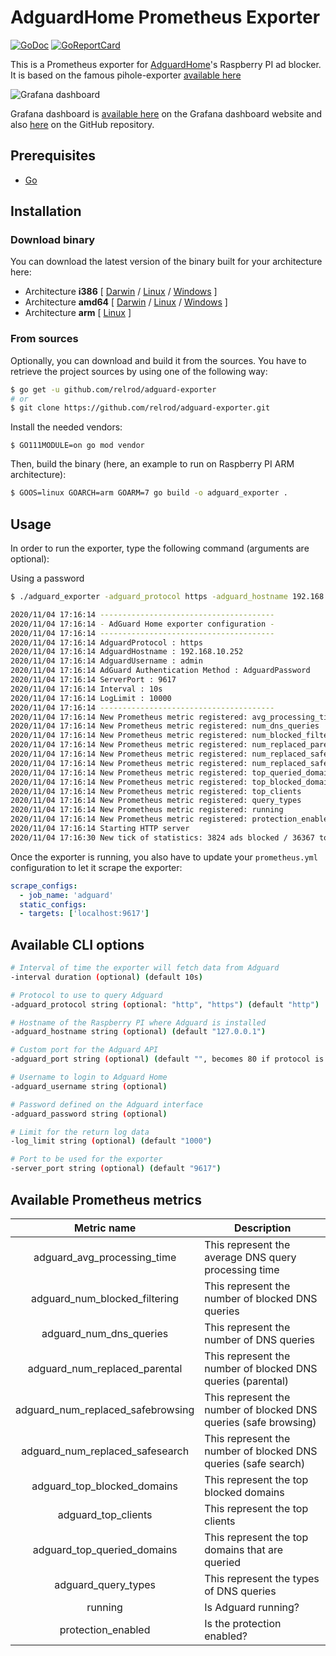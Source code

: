 # AdguardHome Prometheus Exporter

[![GoDoc](https://godoc.org/github.com/relrod/adguard-exporter?status.png)](https://godoc.org/github.com/relrod/adguard-exporter)
[![GoReportCard](https://goreportcard.com/badge/github.com/relrod/adguard-exporter)](https://goreportcard.com/report/github.com/relrod/adguard-exporter)

This is a Prometheus exporter for [AdguardHome](https://github.com/AdguardTeam/AdguardHome)'s Raspberry PI ad blocker.
It is based on the famous pihole-exporter [available here](https://github.com/eko/pihole-exporter/)

![Grafana dashboard](https://raw.githubusercontent.com/relrod/adguard-exporter/master/grafana/dashboard.png)

Grafana dashboard is [available here](https://grafana.com/dashboards/13330) on the Grafana dashboard website and also [here](https://raw.githubusercontent.com/relrod/adguard-exporter/master/grafana/dashboard.json) on the GitHub repository.

## Prerequisites

* [Go](https://golang.org/doc/)

## Installation

### Download binary

You can download the latest version of the binary built for your architecture here:

* Architecture **i386** [
[Darwin](https://github.com/relrod/adguard-exporter/releases/latest/download/adguard_exporter-darwin-386) /
[Linux](https://github.com/relrod/adguard-exporter/releases/latest/download/adguard_exporter-linux-386) /
[Windows](https://github.com/relrod/adguard-exporter/releases/latest/download/adguard_exporter-windows-386.exe)
]
* Architecture **amd64** [
[Darwin](https://github.com/relrod/adguard-exporter/releases/latest/download/adguard_exporter-darwin-amd64) /
[Linux](https://github.com/relrod/adguard-exporter/releases/latest/download/adguard_exporter-linux-amd64) /
[Windows](https://github.com/relrod/adguard-exporter/releases/latest/download/adguard_exporter-windows-amd64.exe)
]
* Architecture **arm** [
[Linux](https://github.com/relrod/adguard-exporter/releases/latest/download/adguard_exporter-linux-arm)
]

### From sources

Optionally, you can download and build it from the sources. You have to retrieve the project sources by using one of the following way:
```bash
$ go get -u github.com/relrod/adguard-exporter
# or
$ git clone https://github.com/relrod/adguard-exporter.git
```

Install the needed vendors:

```
$ GO111MODULE=on go mod vendor
```

Then, build the binary (here, an example to run on Raspberry PI ARM architecture):
```bash
$ GOOS=linux GOARCH=arm GOARM=7 go build -o adguard_exporter .
```

## Usage

In order to run the exporter, type the following command (arguments are optional):

Using a password

```bash
$ ./adguard_exporter -adguard_protocol https -adguard_hostname 192.168.10.252 -adguard_username admin -adguard_password qwerty -log_limit 10000
```

```bash
2020/11/04 17:16:14 ---------------------------------------
2020/11/04 17:16:14 - AdGuard Home exporter configuration -
2020/11/04 17:16:14 ---------------------------------------
2020/11/04 17:16:14 AdguardProtocol : https
2020/11/04 17:16:14 AdguardHostname : 192.168.10.252
2020/11/04 17:16:14 AdguardUsername : admin
2020/11/04 17:16:14 AdGuard Authentication Method : AdguardPassword
2020/11/04 17:16:14 ServerPort : 9617
2020/11/04 17:16:14 Interval : 10s
2020/11/04 17:16:14 LogLimit : 10000
2020/11/04 17:16:14 ---------------------------------------
2020/11/04 17:16:14 New Prometheus metric registered: avg_processing_time
2020/11/04 17:16:14 New Prometheus metric registered: num_dns_queries
2020/11/04 17:16:14 New Prometheus metric registered: num_blocked_filtering
2020/11/04 17:16:14 New Prometheus metric registered: num_replaced_parental
2020/11/04 17:16:14 New Prometheus metric registered: num_replaced_safebrowsing
2020/11/04 17:16:14 New Prometheus metric registered: num_replaced_safesearch
2020/11/04 17:16:14 New Prometheus metric registered: top_queried_domains
2020/11/04 17:16:14 New Prometheus metric registered: top_blocked_domains
2020/11/04 17:16:14 New Prometheus metric registered: top_clients
2020/11/04 17:16:14 New Prometheus metric registered: query_types
2020/11/04 17:16:14 New Prometheus metric registered: running
2020/11/04 17:16:14 New Prometheus metric registered: protection_enabled
2020/11/04 17:16:14 Starting HTTP server
2020/11/04 17:16:30 New tick of statistics: 3824 ads blocked / 36367 total DNS queries
```

Once the exporter is running, you also have to update your `prometheus.yml` configuration to let it scrape the exporter:

```yaml
scrape_configs:
  - job_name: 'adguard'
  static_configs:
  - targets: ['localhost:9617']
```

## Available CLI options
```bash
# Interval of time the exporter will fetch data from Adguard
-interval duration (optional) (default 10s)

# Protocol to use to query Adguard
-adguard_protocol string (optional: "http", "https") (default "http")

# Hostname of the Raspberry PI where Adguard is installed
-adguard_hostname string (optional) (default "127.0.0.1")

# Custom port for the Adguard API
-adguard_port string (optional) (default "", becomes 80 if protocol is http, or 443 if https)

# Username to login to Adguard Home
-adguard_username string (optional)

# Password defined on the Adguard interface
-adguard_password string (optional)

# Limit for the return log data
-log_limit string (optional) (default "1000")

# Port to be used for the exporter
-server_port string (optional) (default "9617")
```

## Available Prometheus metrics

| Metric name                       | Description                                                          |
|:---------------------------------:|----------------------------------------------------------------------|
| adguard_avg_processing_time       | This represent the average DNS query processing time                 |
| adguard_num_blocked_filtering     | This represent the number of blocked DNS queries                     |
| adguard_num_dns_queries           | This represent the number of DNS queries                             |
| adguard_num_replaced_parental     | This represent the number of blocked DNS queries (parental)          |
| adguard_num_replaced_safebrowsing | This represent the number of blocked DNS queries (safe browsing)     |
| adguard_num_replaced_safesearch   | This represent the number of blocked DNS queries (safe search)       |
| adguard_top_blocked_domains       | This represent the top blocked domains                               |
| adguard_top_clients               | This represent the top clients                                       |
| adguard_top_queried_domains       | This represent the top domains that are queried                      |
| adguard_query_types               | This represent the types of DNS queries                              |
| running                           | Is Adguard running?                                                  |
| protection_enabled                | Is the protection enabled?                                           |
